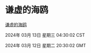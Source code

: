 # 谦虚的海鸥
[谦虚的海鸥](http://219.139.199.202:56308/qxdho/course/base/hotlink/index.php)

2024年 03月 13日 星期三 04:30:02 CST

2024年 03月 12日 星期二 20:30:02 GMT
